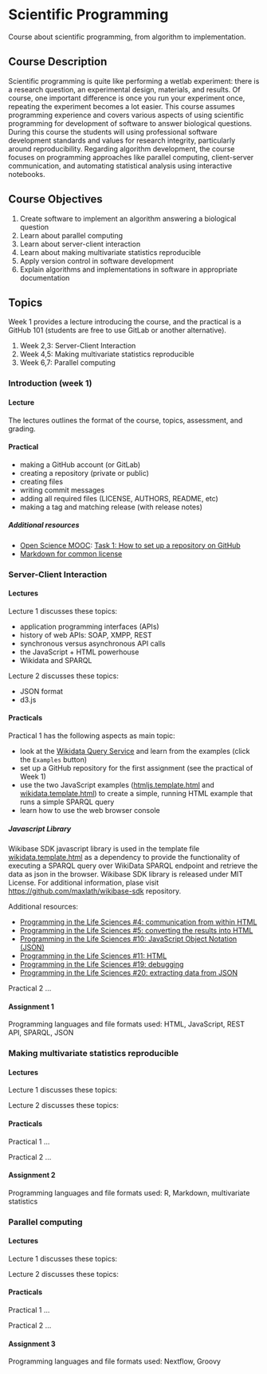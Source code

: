 # Scientific Programming
Course about scientific programming, from algorithm to implementation.

## Course Description

Scientific programming is quite like performing a wetlab experiment: there is a
research question, an experimental design, materials, and results. Of course,
one important difference is once you run your experiment once, repeating the
experiment becomes a lot easier. This course assumes programming experience
and covers various aspects of using scientific programming for development
of software to answer biological questions. During this course the students will
using professional software development standards and values for research
integrity, particularly around reproducibility. Regarding algorithm development,
the course focuses on programming approaches like parallel computing,
client-server communication, and automating statistical analysis using
interactive notebooks.


## Course Objectives

1. Create software to implement an algorithm answering a biological question
2. Learn about parallel computing
3. Learn about server-client interaction
4. Learn about making multivariate statistics reproducible
5. Apply version control in software development
6. Explain algorithms and implementations in software in appropriate
   documentation

## Topics

Week 1 provides a lecture introducing the course, and the practical
is a GitHub 101 (students are free to use GitLab or another alternative).

1. Week 2,3: Server-Client Interaction
2. Week 4,5: Making multivariate statistics reproducible
3. Week 6,7: Parallel computing

### Introduction (week 1)

#### Lecture

The lectures outlines the format of the course, topics, assessment,
and grading.

#### Practical

* making a GitHub account (or GitLab)
* creating a repository (private or public)
* creating files
* writing commit messages
* adding all required files (LICENSE, AUTHORS, README, etc)
* making a tag and matching release (with release notes)

##### Additional resources

* [Open Science MOOC](https://opensciencemooc.eu/): [Task 1: How to set up a repository on GitHub](https://github.com/OpenScienceMOOC/Module-5-Open-Research-Software-and-Open-Source/blob/master/content_development/Task_1.md)
* [Markdown for common license](https://github.com/IQAndreas/markdown-licenses)

### Server-Client Interaction

#### Lectures

Lecture 1 discusses these topics:

* application programming interfaces (APIs)
* history of web APIs: SOAP, XMPP, REST
* synchronous versus asynchronous API calls
* the JavaScript + HTML powerhouse
* Wikidata and SPARQL

Lecture 2 discusses these topics:

* JSON format
* d3.js

#### Practicals

Practical 1 has the following aspects as main topic:

* look at the [Wikidata Query Service](https://query.wikidata.org/) and learn from the examples (click the `Examples` button)
* set up a GitHub repository for the first assignment (see the practical of Week 1)
* use the two JavaScript examples ([htmljs.template.html](htmljs.template.html) and [wikidata.template.html](wikidata.template.html)) to create a simple, running HTML example that runs a simple SPARQL query
* learn how to use the web browser console

##### Javascript Library

Wikibase SDK javascript library is used in the template file [wikidata.template.html](wikidata.template.html)
as a dependency to provide the functionality of executing a SPARQL query over WikiData SPARQL endpoint and retrieve the data
as json in the browser.
Wikibase SDK library is released under MIT License. For additional information, plase visit <https://github.com/maxlath/wikibase-sdk> repository.

Additional resources:

* [Programming in the Life Sciences #4: communication from within HTML](https://chem-bla-ics.blogspot.com/2013/10/programming-in-life-sciences-4.html)
* [Programming in the Life Sciences #5: converting the results into HTML](https://chem-bla-ics.blogspot.com/2013/10/programming-in-life-sciences-5.html)
* [Programming in the Life Sciences #10: JavaScript Object Notation (JSON)](https://chem-bla-ics.blogspot.com/2013/10/programming-in-life-sciences-10.html)
* [Programming in the Life Sciences #11: HTML](https://chem-bla-ics.blogspot.com/2013/10/programming-in-life-sciences-11-html.html)
* [Programming in the Life Sciences #19: debugging](https://chem-bla-ics.blogspot.com/2014/11/programming-in-life-sciences-19.html)
* [Programming in the Life Sciences #20: extracting data from JSON](https://chem-bla-ics.blogspot.com/2014/11/programming-in-life-sciences-20.html)

Practical 2 ...

#### Assignment 1

Programming languages and file formats used: HTML, JavaScript, REST API, SPARQL, JSON

### Making multivariate statistics reproducible

#### Lectures

Lecture 1 discusses these topics:

Lecture 2 discusses these topics:

#### Practicals

Practical 1 ...

Practical 2 ...

#### Assignment 2

Programming languages and file formats used: R, Markdown, multivariate statistics

### Parallel computing

#### Lectures

Lecture 1 discusses these topics:

Lecture 2 discusses these topics:

#### Practicals

Practical 1 ...

Practical 2 ...

#### Assignment 3

Programming languages and file formats used: Nextflow, Groovy
